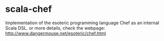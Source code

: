 scala-chef
==========

Implementation of the esoteric programming language Chef as an internal Scala DSL.
or more details, check the webpage: http://www.dangermouse.net/esoteric/chef.html

